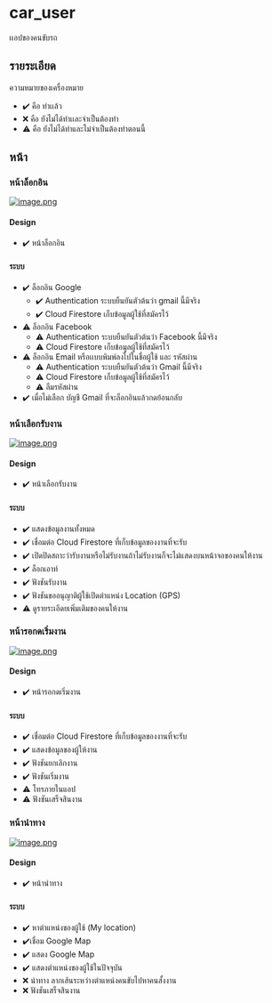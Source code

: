 # car_user

เเอปของคนขับรถ

## รายระเอียด

ความหมายของเครื่องหมาย

- :heavy_check_mark: คือ ทำเเล้ว
- :x: คือ ยังไม่ได้ทำเเละจำเป็นต้องทำ
- :warning: คือ ยังไม่ได้ทำและไม่จำเป็นต้องทำตอนนี้

## หน้า

### หน้าล็อกอิน

[![image.png](https://i.postimg.cc/xCGTbr8Q/image.png)](https://postimg.cc/zbB19cT2)

#### Design

- :heavy_check_mark: หน้าล็อกอิน

#### ระบบ

- :heavy_check_mark: ล็อกอิน Google
  - :heavy_check_mark: Authentication ระบบยืนยันตัวต้นว่า gmail นี้มีจริง
  - :heavy_check_mark: Cloud Firestore เก็บข้อมูลผู้ใช้ที่สมัครไว้
- :warning: ล็อกอิน Facebook
  - :warning: Authentication ระบบยืนยันตัวต้นว่า Facebook นี้มีจริง
  - :warning: Cloud Firestore เก็บข้อมูลผู้ใช้ที่สมัครไว้
- :warning: ล็อกอิน Email หรือเเบบพิมพ์ลงไปในชื่อผู้ใช้ และ รหัสผ่าน
  - :warning: Authentication ระบบยืนยันตัวต้นว่า Gmail นี้มีจริง
  - :warning: Cloud Firestore เก็บข้อมูลผู้ใช้ที่สมัครไว้
  - :warning: ลืมรหัสผ่าน
- :heavy_check_mark: เมื่อไม่เลือก บัญชี Gmail ที่จะล็อกอินแล้วกดย้อนกลับ

### หน้าเลือกรับงาน

[![image.png](https://i.postimg.cc/8cS1FmqJ/image.png)](https://postimg.cc/tZB0wWRp)

#### Design

- :heavy_check_mark: หน้าเลือกรับงาน

#### ระบบ

- :heavy_check_mark: แสดงข้อมูลงานทั้งหมด
- :heavy_check_mark: เชื่อมต่อ Cloud Firestore ที่เก็บข้อมูลของงานที่จะรับ
- :heavy_check_mark: เปิดปิดสถาะว่ารับงานหรือไม่รับงานถ้าไม่รับงานก็จะไม่แสดงบนหน้าจอของคนให้งาน
- :heavy_check_mark: ล็อกเอาท์
- :heavy_check_mark: ฟังชันรับงาน
- :heavy_check_mark: ฟังชันขออนุญาติผู้ใช้เปิดตำแหน่ง Location (GPS)
- :warning: ดูรายระเอีดยเพิ่มเติมของคนให้งาน

### หน้ารอกดเริ่มงาน

[![image.png](https://i.postimg.cc/1zFhpN0p/image.png)](https://postimg.cc/TyT4x14w)

#### Design

- :heavy_check_mark: หน้ารอกดเริ่มงาน

#### ระบบ

- :heavy_check_mark: เชื่อมต่อ Cloud Firestore ที่เก็บข้อมูลของงานที่จะรับ
- :heavy_check_mark: แสดงข้อมูลของผู้ให้งาน
- :heavy_check_mark: ฟังชันยกเลิกงาน
- :heavy_check_mark: ฟังชันเริ่มงาน
- :warning: โทรภายในแอป
- :warning: ฟังชันเสร็จสินงาน

### หน้านำทาง

[![image.png](https://i.postimg.cc/NMbNTgn6/image.png)](https://postimg.cc/1nnc1ZsX)

#### Design

- :heavy_check_mark: หน้านำทาง

#### ระบบ
- :heavy_check_mark: หาตำแหน่งของผู้ใช้ (My location)
- :heavy_check_mark:เชื่อม Google Map
- :heavy_check_mark: แสดง Google Map
- :heavy_check_mark: แสดงตำแหน่งของผู้ใช้ในปัจจุบัน
- :x: นำทาง ลากเส้นระหว่างตำแหน่งคนขับไปหาคนสั้งงาน
- :x: ฟังชันเสร็จสินงาน